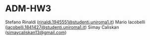 # ADM-HW3



Stefano Rinaldi (rinaldi.1945551@studenti.uniroma1.it)
Mario Iacobelli (iacobelli.1841427@studenti.uniroma1.it)
Simay Caliskan (simaycaliskan13@gmail.com)
